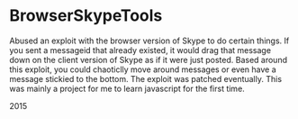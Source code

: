 # BrowserSkypeTools
Abused an exploit with the browser version of Skype to do certain things. If you sent a messageid that already existed, it would drag that message down on the client version of Skype as if it were just posted. Based around this exploit, you could chaoticlly move around messages or even have a message stickied to the bottom. The exploit was patched eventually. This was mainly a project for me to learn javascript for the first time.

2015

